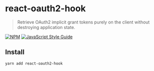 # react-oauth2-hook

> Retrieve OAuth2 implicit grant tokens purely on the client without destroying application state.

[![NPM](https://img.shields.io/npm/v/react-oauth2-hook.svg)](https://www.npmjs.com/package/react-oauth2-hook) [![JavaScript Style Guide](https://img.shields.io/badge/code_style-standard-brightgreen.svg)](https://standardjs.com)

## Install

```bash
yarn add react-oauth2-hook
```



